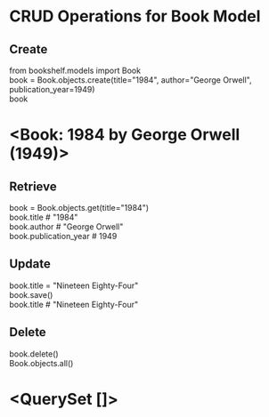 # CRUD Operations for Book Model

## Create
from bookshelf.models import Book  
book = Book.objects.create(title="1984", author="George Orwell", publication_year=1949)  
book  
# <Book: 1984 by George Orwell (1949)>

## Retrieve
book = Book.objects.get(title="1984")  
book.title  # "1984"  
book.author  # "George Orwell"  
book.publication_year  # 1949  

## Update
book.title = "Nineteen Eighty-Four"  
book.save()  
book.title  # "Nineteen Eighty-Four"  

## Delete
book.delete()  
Book.objects.all()  
# <QuerySet []>
